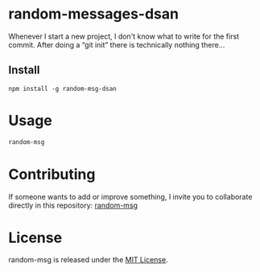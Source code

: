 
# random-messages-dsan

Whenever I start a new project, I don't know what to write for the first commit. After doing a “git init” there is technically nothing there...

## Install

```npm
npm install -g random-msg-dsan
```

# Usage

```bash
random-msg
```

# Contributing
If someone wants to add or improve something, I invite you to collaborate directly in this repository: [random-msg](https://github.com/danielsantosqc/random-messages)

# License
random-msg is released under the [MIT License](https://opensource.org/licenses/MIT).
